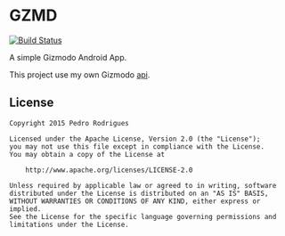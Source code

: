# GZMD

[![Build Status][travis-image]][travis-url]

A simple Gizmodo Android App.

This project use my own Gizmodo [api](gizmodo-api).

## License

    Copyright 2015 Pedro Rodrigues

    Licensed under the Apache License, Version 2.0 (the "License");
    you may not use this file except in compliance with the License.
    You may obtain a copy of the License at

        http://www.apache.org/licenses/LICENSE-2.0

    Unless required by applicable law or agreed to in writing, software
    distributed under the License is distributed on an "AS IS" BASIS,
    WITHOUT WARRANTIES OR CONDITIONS OF ANY KIND, either express or implied.
    See the License for the specific language governing permissions and
    limitations under the License.

[travis-image]: https://travis-ci.org/hpedrorodrigues/GZMD.svg?branch=master
[travis-url]: https://travis-ci.org/hpedrorodrigues/GZMD
[gizmodo-api]: https://github.com/hpedrorodrigues/GizmodoBr